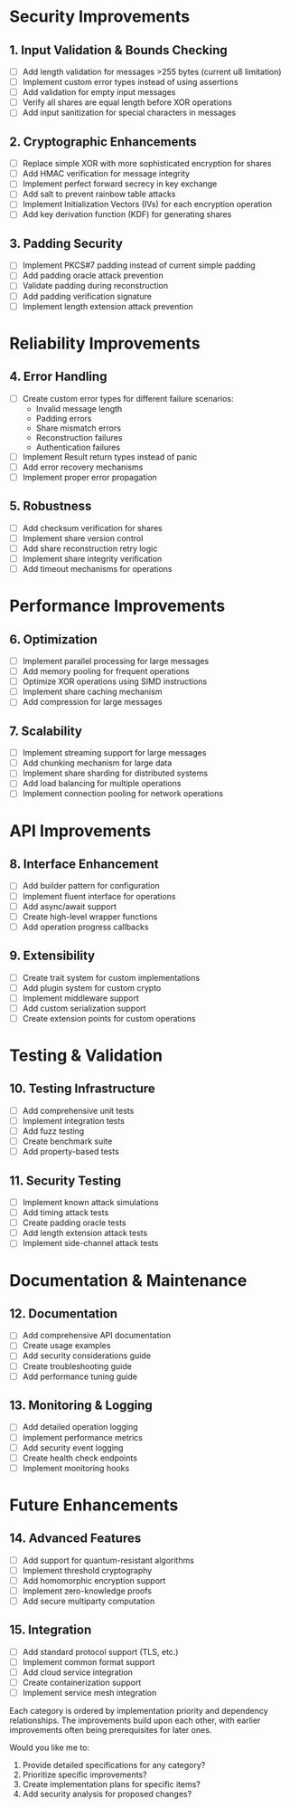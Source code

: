 # Security Improvements

## 1. Input Validation & Bounds Checking
- [ ] Add length validation for messages >255 bytes (current u8 limitation)
- [ ] Implement custom error types instead of using assertions
- [ ] Add validation for empty input messages
- [ ] Verify all shares are equal length before XOR operations
- [ ] Add input sanitization for special characters in messages

## 2. Cryptographic Enhancements
- [ ] Replace simple XOR with more sophisticated encryption for shares
- [ ] Add HMAC verification for message integrity
- [ ] Implement perfect forward secrecy in key exchange
- [ ] Add salt to prevent rainbow table attacks
- [ ] Implement Initialization Vectors (IVs) for each encryption operation
- [ ] Add key derivation function (KDF) for generating shares

## 3. Padding Security
- [ ] Implement PKCS#7 padding instead of current simple padding
- [ ] Add padding oracle attack prevention
- [ ] Validate padding during reconstruction
- [ ] Add padding verification signature
- [ ] Implement length extension attack prevention

# Reliability Improvements

## 4. Error Handling
- [ ] Create custom error types for different failure scenarios:
  - Invalid message length
  - Padding errors
  - Share mismatch errors
  - Reconstruction failures
  - Authentication failures
- [ ] Implement Result return types instead of panic
- [ ] Add error recovery mechanisms
- [ ] Implement proper error propagation

## 5. Robustness
- [ ] Add checksum verification for shares
- [ ] Implement share version control
- [ ] Add share reconstruction retry logic
- [ ] Implement share integrity verification
- [ ] Add timeout mechanisms for operations

# Performance Improvements

## 6. Optimization
- [ ] Implement parallel processing for large messages
- [ ] Add memory pooling for frequent operations
- [ ] Optimize XOR operations using SIMD instructions
- [ ] Implement share caching mechanism
- [ ] Add compression for large messages

## 7. Scalability
- [ ] Implement streaming support for large messages
- [ ] Add chunking mechanism for large data
- [ ] Implement share sharding for distributed systems
- [ ] Add load balancing for multiple operations
- [ ] Implement connection pooling for network operations

# API Improvements

## 8. Interface Enhancement
- [ ] Add builder pattern for configuration
- [ ] Implement fluent interface for operations
- [ ] Add async/await support
- [ ] Create high-level wrapper functions
- [ ] Add operation progress callbacks

## 9. Extensibility
- [ ] Create trait system for custom implementations
- [ ] Add plugin system for custom crypto
- [ ] Implement middleware support
- [ ] Add custom serialization support
- [ ] Create extension points for custom operations

# Testing & Validation

## 10. Testing Infrastructure
- [ ] Add comprehensive unit tests
- [ ] Implement integration tests
- [ ] Add fuzz testing
- [ ] Create benchmark suite
- [ ] Add property-based tests

## 11. Security Testing
- [ ] Implement known attack simulations
- [ ] Add timing attack tests
- [ ] Create padding oracle tests
- [ ] Add length extension attack tests
- [ ] Implement side-channel attack tests

# Documentation & Maintenance

## 12. Documentation
- [ ] Add comprehensive API documentation
- [ ] Create usage examples
- [ ] Add security considerations guide
- [ ] Create troubleshooting guide
- [ ] Add performance tuning guide

## 13. Monitoring & Logging
- [ ] Add detailed operation logging
- [ ] Implement performance metrics
- [ ] Add security event logging
- [ ] Create health check endpoints
- [ ] Implement monitoring hooks

# Future Enhancements

## 14. Advanced Features
- [ ] Add support for quantum-resistant algorithms
- [ ] Implement threshold cryptography
- [ ] Add homomorphic encryption support
- [ ] Implement zero-knowledge proofs
- [ ] Add secure multiparty computation

## 15. Integration
- [ ] Add standard protocol support (TLS, etc.)
- [ ] Implement common format support
- [ ] Add cloud service integration
- [ ] Create containerization support
- [ ] Implement service mesh integration

Each category is ordered by implementation priority and dependency relationships. The improvements build upon each other, with earlier improvements often being prerequisites for later ones.

Would you like me to:
1. Provide detailed specifications for any category?
2. Prioritize specific improvements?
3. Create implementation plans for specific items?
4. Add security analysis for proposed changes?
